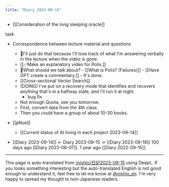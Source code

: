 ```yaml
---
title: "Diary 2023-09-15"
---
```


- [[Consideration of the long sleeping oracle]]

task
- Correspondence between lecture material and questions
    - 🍅I'll just do that because I'll lose track of what I'm answering verbally in the lecture when the video is gone.
    - [[✅Make an explanatory video for Polis.]]
    - 🍅What should we talk about?
            - [[What is Polis? (Failures)]]
            - [[Have GPT create a commentary.]]
            - It's done.
    - [[Cross-sectional Vector Search]]
    - (DOING) I've put on a recovery mode that identifies and recovers anything that's in a halfway state, and I'll run it at night.
        - bug fix
    - Not enough Quota, see you tomorrow.
    - First, convert data from the 4th class
    - Then you could have a group of about 10-30 books.


- [[pNue]]

    - [[Current status of AI living in each project 2023-09-14]]

- [[Diary 2023-09-14]] ← Diary 2023-09-15 → [[Diary 2023-09-16]]
100 days ago [[Diary 2023-06-07]].
1 year ago [[Diary 2022-09-15]].
---
This page is auto-translated from [/nishio/日記2023-09-15](https://scrapbox.io/nishio/日記2023-09-15) using DeepL. If you looks something interesting but the auto-translated English is not good enough to understand it, feel free to let me know at [@nishio_en](https://twitter.com/nishio_en). I'm very happy to spread my thought to non-Japanese readers.